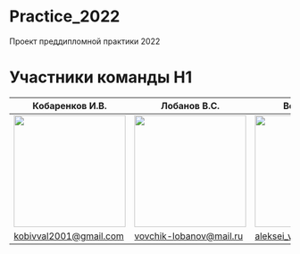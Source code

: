 # Practice_2022
Проект преддипломной практики 2022

# Участники команды H1
| Кобаренков И.В.| Лобанов В.С.| Воякин А. Я. | Марчук А.Т. |
| ------ | ------ | ------ | ------ |
|<img src="https://user-images.githubusercontent.com/43538711/169107007-efb9a36b-e588-4450-b7cb-b51d8673c10c.jpg" width="200" heigh="200">|<img src="https://user-images.githubusercontent.com/43538711/169105051-be769613-8531-41fc-9a5b-746efeaa6887.jpg" width="200" heigh="200">|<img src="https://user-images.githubusercontent.com/43538711/169105549-5ccbc32f-e2a5-4342-adda-98d609a3819c.jpg" width="200" heigh="200">|<img src="https://user-images.githubusercontent.com/43538711/169107494-d945a15f-ca50-4f1a-9dec-d5d5aa05bb06.jpg" width="200" heigh="200">|![43538711](https://user-images.githubusercontent.com/43538711/169104800-14f20472-247b-41b1-993e-734e39343caa.jpg)
|kobivval2001@gmail.com|vovchik-lobanov@mail.ru|aleksei_voyakin@mail.ru|p07a1330@yandex.ru|

